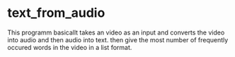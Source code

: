 # text_from_audio
This programm basicallt takes an video as an input and converts the video into audio and then audio into text.
then give the most number of frequently occured words in the video in a list format.
